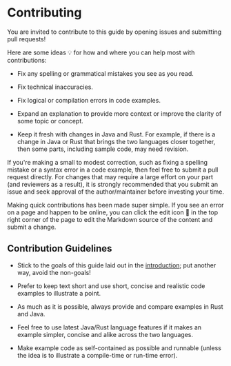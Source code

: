 # Contributing

You are invited to contribute to this guide by opening issues and
submitting pull requests!

Here are some ideas 💡 for how and where you can help most with
contributions:

- Fix any spelling or grammatical mistakes you see as you read.

- Fix technical inaccuracies.

- Fix logical or compilation errors in code examples.

- Expand an explanation to provide more context or improve the clarity of some
  topic or concept.

- Keep it fresh with changes in Java and Rust. For example, if there is a
  change in Java or Rust that brings the two languages closer together, then some
  parts, including sample code, may need revision.

If you're making a small to modest correction, such as fixing a spelling mistake or
a syntax error in a code example, then feel free to submit a pull request
directly. For changes that may require a large effort on your part (and reviewers as a result), it is strongly recommended that you submit an issue and seek approval of the author/maintainer before investing your time.

Making quick contributions has been made super simple. If you see an error on
a page and happen to be online, you can click the edit icon 📝 in the top right corner of
the page to edit the Markdown source of the content and submit a change.

## Contribution Guidelines

- Stick to the goals of this guide laid out in the [introduction]; put another
  way, avoid the non-goals!

- Prefer to keep text short and use short, concise and realistic code examples
  to illustrate a point.

- As much as it is possible, always provide and compare examples in Rust and
  Java.

- Feel free to use latest Java/Rust language features if it makes an example
  simpler, concise and alike across the two languages.

- Make example code as self-contained as possible and runnable (unless the
  idea is to illustrate a compile-time or run-time error).

  [introduction]: introduction.md

